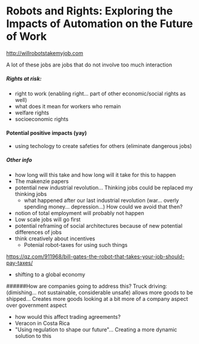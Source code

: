 # Robots and Rights: Exploring the Impacts of Automation on the Future of Work

http://willrobotstakemyjob.com

A lot of these jobs are jobs that do not involve too much interaction 

##### Rights at risk:
 - right to work (enabling right... part of other economic/social rights as well)
 - what does it mean for workers who remain
 - welfare rights
 - socioeconomic rights 

#### Potential positive impacts (yay)
 - using techology to create safeties for others (eliminate dangerous jobs)

##### Other info  
 - how long will this take and how long will it take for this to happen
 - The makenzie papers 
 - potential new industrial revolution... Thinking jobs could be replaced my thinking jobs 
     - what happened after our last industrial revolution (war... overly spending money... depression...) How could we avoid that then? 
 - notion of total employment will probably not happen
 - Low scale jobs  will go first
 - potential reframing of social architectures because of new potential differences of jobs
 - think creatively about incentives
 	- Potenial robot-taxes for using such things


  https://qz.com/911968/bill-gates-the-robot-that-takes-your-job-should-pay-taxes/
- shifting to a global economy 

######How are companies going to address this?
Truck driving:
(dimishing... not sustainable, considerable unsafe)
allows more goods to be shipped... Creates more goods
looking at a bit more of a company aspect over government aspect 

 - how would this affect trading agreements?
 - Veracon in Costa Rica
 - "Using regulation to shape our future"... Creating a more dynamic solution to this 